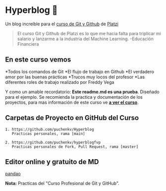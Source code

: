 # Hyperblog 💚

Un blog increíble para el [curso de Git y Github](https://platzi.com/cursos/git-github/ "Curso de Git y Github") de [Platzi](https://platzi.com/ "Platzi")

> El curso Git y Github de Platzi es lo que me hacia falta para triplicar mi salario y lanzarme a la industria del Machine Learning.
> -Educación Financiera

## En este curso vemos

*Todos los comandos de Git
*El flujo de trabajo en Github
*El verdadero amor por las buenas prácticas
*Trucos muy locos del profesor
*Las diferentes roles de trabajo realizado por Freddy Vega

Y como un amable recordatorio: **Este readme.md es una prueba**.  Diseñado para el ejemplo. Se recomienda la practica y documentación de los proyectos, para mas información de este curso ve [**a ver el curso**](https://platzi.com/cursos/git-github/ "a ver el curso").

## Carpetas de Proyecto en GitHub del Curso

    1. https://github.com/puchenkv/Hyperblog
       Practicas personales, rama [main]

    2. https://github.com/puchenkv/hyperblogfvp
       Practicas personales de Fork, Pull Request, rama [master]

## Editor online y gratuito de MD

   [pandao](https://pandao.github.io/editor.md/en.html/ "ingresa al link")

**Nota:**
Practicas del "Curso Profesional de Git y GitHub".

